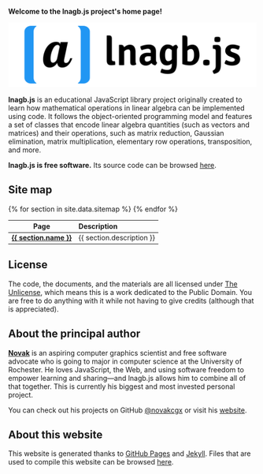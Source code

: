 **Welcome to the lnagb.js project's home page!**

![lnagb.js wordmark logo](./media/wordmark/png/wordmark-pad.png)

**lnagb.js** is an educational JavaScript library project originally created to
learn how mathematical operations in linear algebra can be implemented using
code. It follows the object-oriented programming model and features a set of
classes that encode linear algebra quantities (such as vectors and matrices) and
their operations, such as matrix reduction, Gaussian elimination, matrix
multiplication, elementary row operations, transposition, and more.

**lnagb.js is free software.** Its source code can be browsed [here][repo].

[repo]: https://github.com/cgcentral/lnagb.js
[linearalgebra]: https://cgcentral.github.io/linearalgebra

Site map
--------

<table>
  <thead>
    <tr>
      <th style="text-align: center">Page</th>
      <th style="text-align: left">Description</th>
    </tr>
  </thead>
  <tbody>
    {% for section in site.data.sitemap %}
      <tr>
        <td style="text-align: center">
          <a href="{{ section.name | replace: ' ', '-' | downcase }}">
            <b>{{ section.name }}</b>
          </a>
        </td>
        <td style="text-align: left">
          {{ section.description }}
        </td>
      </tr>
    {% endfor %}
  </tbody>
</table>

License
-------

The code, the documents, and the materials are all licensed under
[The Unlicense](https://unlicense.org/), which means this is a work dedicated to
the Public Domain. You are free to do anything with it while not having to give
credits (although that is appreciated).

About the principal author
--------------------------

[**Novak**](https://novakcgx.github.io) is an aspiring computer graphics
scientist and free software advocate who is going to major in computer science
at the University of Rochester. He loves JavaScript, the Web, and using software
freedom to empower learning and sharing—and lnagb.js allows him to combine all
of that together. This is currently his biggest and most invested personal
project.

You can check out his projects on GitHub [@novakcgx][github] or visit his
[website][website].

[github]: https://github.com/novakcgx
[website]: https://novakcgx.me

About this website
------------------

This website is generated thanks to [GitHub Pages](https://pages.github.com/)
and [Jekyll](https://jekyllrb.com/). Files that are used to compile this website
can be browsed [here](https://github.com/cgcentral/lnagb.js/tree/gh-pages).

